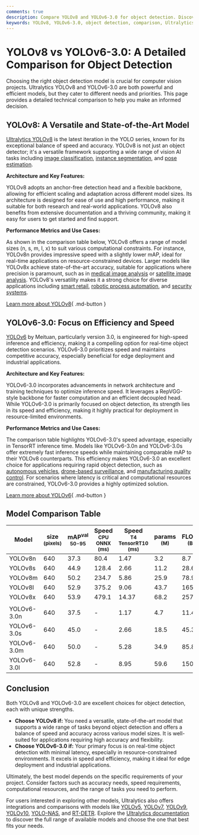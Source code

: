 ```yaml
---
comments: true
description: Compare YOLOv8 and YOLOv6-3.0 for object detection. Discover key features, performance metrics, and use cases to select the best model for your needs.
keywords: YOLOv8, YOLOv6-3.0, object detection, comparison, Ultralytics, AI models, machine learning, computer vision, model performance, technical features
---
```


# YOLOv8 vs YOLOv6-3.0: A Detailed Comparison for Object Detection

Choosing the right object detection model is crucial for computer vision projects. Ultralytics YOLOv8 and YOLOv6-3.0 are both powerful and efficient models, but they cater to different needs and priorities. This page provides a detailed technical comparison to help you make an informed decision.

<script async src="https://cdn.jsdelivr.net/npm/chart.js"></script>
<script defer src="../../javascript/benchmark.js"></script>

<canvas id="modelComparisonChart" width="1024" height="400" active-models='["YOLOv8", "YOLOv6-3.0"]'></canvas>

## YOLOv8: A Versatile and State-of-the-Art Model

[Ultralytics YOLOv8](https://github.com/ultralytics/ultralytics) is the latest iteration in the YOLO series, known for its exceptional balance of speed and accuracy. YOLOv8 is not just an object detector; it's a versatile framework supporting a wide range of vision AI tasks including [image classification](https://docs.ultralytics.com/tasks/classify/), [instance segmentation](https://www.ultralytics.com/glossary/instance-segmentation), and [pose estimation](https://docs.ultralytics.com/tasks/pose/).

**Architecture and Key Features:**

YOLOv8 adopts an anchor-free detection head and a flexible backbone, allowing for efficient scaling and adaptation across different model sizes. Its architecture is designed for ease of use and high performance, making it suitable for both research and real-world applications. YOLOv8 also benefits from extensive documentation and a thriving community, making it easy for users to get started and find support.

**Performance Metrics and Use Cases:**

As shown in the comparison table below, YOLOv8 offers a range of model sizes (n, s, m, l, x) to suit various computational constraints. For instance, YOLOv8n provides impressive speed with a slightly lower mAP, ideal for real-time applications on resource-constrained devices. Larger models like YOLOv8x achieve state-of-the-art accuracy, suitable for applications where precision is paramount, such as in [medical image analysis](https://www.ultralytics.com/glossary/medical-image-analysis) or [satellite image analysis](https://www.ultralytics.com/glossary/satellite-image-analysis). YOLOv8's versatility makes it a strong choice for diverse applications including [smart retail](https://www.ultralytics.com/blog/ai-for-smarter-retail-inventory-management), [robotic process automation](https://www.ultralytics.com/glossary/robotic-process-automation-rpa), and [security systems](https://www.ultralytics.com/blog/security-alarm-system-projects-with-ultralytics-yolov8).

[Learn more about YOLOv8](https://docs.ultralytics.com/models/yolov8/){ .md-button }

## YOLOv6-3.0: Focus on Efficiency and Speed

[YOLOv6](https://docs.ultralytics.com/models/yolov6/) by Meituan, particularly version 3.0, is engineered for high-speed inference and efficiency, making it a compelling option for real-time object detection scenarios. YOLOv6-3.0 prioritizes speed and maintains competitive accuracy, especially beneficial for edge deployment and industrial applications.

**Architecture and Key Features:**

YOLOv6-3.0 incorporates advancements in network architecture and training techniques to optimize inference speed. It leverages a RepVGG-style backbone for faster computation and an efficient decoupled head. While YOLOv6-3.0 is primarily focused on object detection, its strength lies in its speed and efficiency, making it highly practical for deployment in resource-limited environments.

**Performance Metrics and Use Cases:**

The comparison table highlights YOLOv6-3.0's speed advantage, especially in TensorRT inference time. Models like YOLOv6-3.0n and YOLOv6-3.0s offer extremely fast inference speeds while maintaining comparable mAP to their YOLOv8 counterparts. This efficiency makes YOLOv6-3.0 an excellent choice for applications requiring rapid object detection, such as [autonomous vehicles](https://www.ultralytics.com/solutions/ai-in-self-driving), [drone-based surveillance](https://www.ultralytics.com/blog/computer-vision-aircraft-quality-control-and-damage-detection), and [manufacturing quality control](https://www.ultralytics.com/solutions/ai-in-manufacturing). For scenarios where latency is critical and computational resources are constrained, YOLOv6-3.0 provides a highly optimized solution.

[Learn more about YOLOv6](https://docs.ultralytics.com/models/yolov6/){ .md-button }

## Model Comparison Table

| Model       | size<br><sup>(pixels) | mAP<sup>val<br>50-95 | Speed<br><sup>CPU ONNX<br>(ms) | Speed<br><sup>T4 TensorRT10<br>(ms) | params<br><sup>(M) | FLOPs<br><sup>(B) |
| ----------- | --------------------- | -------------------- | ------------------------------ | ----------------------------------- | ------------------ | ----------------- |
| YOLOv8n     | 640                   | 37.3                 | 80.4                           | 1.47                                | 3.2                | 8.7               |
| YOLOv8s     | 640                   | 44.9                 | 128.4                          | 2.66                                | 11.2               | 28.6              |
| YOLOv8m     | 640                   | 50.2                 | 234.7                          | 5.86                                | 25.9               | 78.9              |
| YOLOv8l     | 640                   | 52.9                 | 375.2                          | 9.06                                | 43.7               | 165.2             |
| YOLOv8x     | 640                   | 53.9                 | 479.1                          | 14.37                               | 68.2               | 257.8             |
|             |                       |                      |                                |                                     |                    |                   |
| YOLOv6-3.0n | 640                   | 37.5                 | -                              | 1.17                                | 4.7                | 11.4              |
| YOLOv6-3.0s | 640                   | 45.0                 | -                              | 2.66                                | 18.5               | 45.3              |
| YOLOv6-3.0m | 640                   | 50.0                 | -                              | 5.28                                | 34.9               | 85.8              |
| YOLOv6-3.0l | 640                   | 52.8                 | -                              | 8.95                                | 59.6               | 150.7             |

## Conclusion

Both YOLOv8 and YOLOv6-3.0 are excellent choices for object detection, each with unique strengths.

- **Choose YOLOv8 if:** You need a versatile, state-of-the-art model that supports a wide range of tasks beyond object detection and offers a balance of speed and accuracy across various model sizes. It is well-suited for applications requiring high accuracy and flexibility.
- **Choose YOLOv6-3.0 if:** Your primary focus is on real-time object detection with minimal latency, especially in resource-constrained environments. It excels in speed and efficiency, making it ideal for edge deployment and industrial applications.

Ultimately, the best model depends on the specific requirements of your project. Consider factors such as accuracy needs, speed requirements, computational resources, and the range of tasks you need to perform.

For users interested in exploring other models, Ultralytics also offers integrations and comparisons with models like [YOLOv5](https://docs.ultralytics.com/models/yolov5/), [YOLOv7](https://docs.ultralytics.com/models/yolov7/), [YOLOv9](https://docs.ultralytics.com/models/yolov9/), [YOLOv10](https://docs.ultralytics.com/models/yolov10/), [YOLO-NAS](https://docs.ultralytics.com/models/yolo-nas/), and [RT-DETR](https://docs.ultralytics.com/models/rtdetr/). Explore the [Ultralytics documentation](https://docs.ultralytics.com/models/) to discover the full range of available models and choose the one that best fits your needs.
